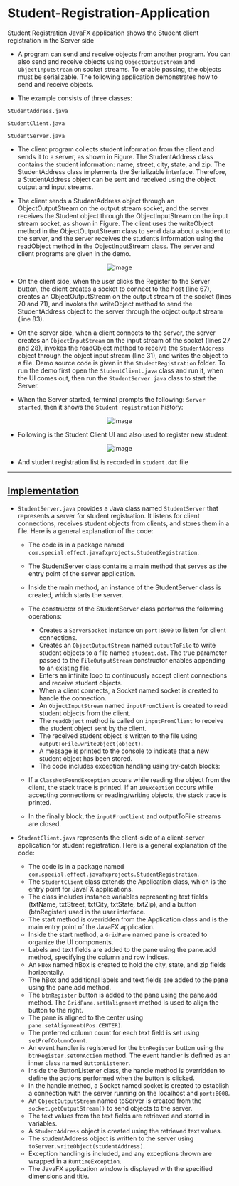 # Student-Registration-Application
Student Registration JavaFX application shows the Student client registration in the Server side

- A program can send and receive objects from another program. You can also send and receive objects using `ObjectOutputStream` and `ObjectInputStream` on socket streams. To enable passing, the objects must be serializable. The following application demonstrates how to send and receive objects. 

- The example consists of three classes: 

`StudentAddress.java`

`StudentClient.java`

`StudentServer.java`

- The client program collects student information from the client and sends it to a server, as shown in Figure.
The StudentAddress class contains the student information: name, street, city, state, and zip. The StudentAddress class implements the Serializable interface. Therefore, a StudentAddress object can be sent and received using the object output and input streams. 

- The client sends a StudentAddress object through an ObjectOutputStream on the output stream socket, and the server receives the Student object through the ObjectInputStream on the input stream socket, as shown in Figure. The client uses the writeObject method in the ObjectOutputStream class to send data about a student to the server, and the server receives the student’s information using the readObject method in the ObjectInputStream class. The server and client programs are given in the demo. 

<p align="center">
  <img src="https://user-images.githubusercontent.com/24220136/234778785-a496036c-0885-4244-9cb3-7cbfb644052e.png" alt="Image">
</p>

- On the client side, when the user clicks the Register to the Server button, the client creates a socket to connect to the host (line 67), creates an ObjectOutputStream on the output stream of the socket (lines 70 and 71), and invokes the writeObject method to send the StudentAddress object to the server through the object output stream (line 83).
- On the server side, when a client connects to the server, the server creates an `ObjectInputStream` on the input stream of the socket (lines 27 and 28), invokes the readObject method to receive the `StudentAddress` object through the object input stream (line 31), and writes the object to a file. Demo source code is given in the `StudentRegistration` folder. To run the demo first open the `StudentClient.java` class and run it, when the UI comes out, then run the `StudentServer.java` class to start the Server. 

- When the Server started, terminal prompts the following: `Server started`, then it shows the `Student registration` history:

<p align="center">
  <img src="https://user-images.githubusercontent.com/24220136/234779287-0af56c36-4c12-4f57-a5c5-c6a13bf9693a.png" alt="Image">
</p>

- Following is the Student Client UI and also used to register new student:

<p align="center">
  <img src="https://user-images.githubusercontent.com/24220136/234779355-fa878943-5097-483c-9f66-fe0512d54fbc.png" alt="Image">
</p>

- And student registration list is recorded in `student.dat` file

-------------------------

## [Implementation](https://github.com/af4092/Student-Registration-Application/tree/main/StudentRegistration)

- `StudentServer.java` provides a Java class named `StudentServer` that represents a server for student registration. It listens for client connections, receives student objects from clients, and stores them in a file. Here is a general explanation of the code:

  - The code is in a package named `com.special.effect.javafxprojects.StudentRegistration`.

  - The StudentServer class contains a main method that serves as the entry point of the server application.

  - Inside the main method, an instance of the StudentServer class is created, which starts the server.

  - The constructor of the StudentServer class performs the following operations:
 
      - Creates a `ServerSocket` instance on `port:8000` to listen for client connections.
      - Creates an `ObjectOutputStream` named `outputToFile` to write student objects to a file named `student.dat`. The true parameter passed to the `FileOutputStream` constructor enables appending to an existing file.
      - Enters an infinite loop to continuously accept client connections and receive student objects.
      - When a client connects, a Socket named socket is created to handle the connection.
      - An `ObjectInputStream` named `inputFromClient` is created to read student objects from the client.
      - The `readObject` method is called on `inputFromClient` to receive the student object sent by the client.
      - The received student object is written to the file using `outputToFile.writeObject(object)`.
      - A message is printed to the console to indicate that a new student object has been stored.
      - The code includes exception handling using try-catch blocks:

  - If a `ClassNotFoundException` occurs while reading the object from the client, the stack trace is printed. If an `IOException` occurs while accepting connections or reading/writing objects, the stack trace is printed.
  - In the finally block, the `inputFromClient` and outputToFile streams are closed.

- `StudentClient.java` represents the client-side of a client-server application for student registration. Here is a general explanation of the code:

  - The code is in a package named `com.special.effect.javafxprojects.StudentRegistration`.
  - The `StudentClient` class extends the Application class, which is the entry point for JavaFX applications.
  - The class includes instance variables representing text fields (txtName, txtStreet, txtCity, txtState, txtZip), and a button (btnRegister) used in the user interface.
  - The start method is overridden from the Application class and is the main entry point of the JavaFX application.
  - Inside the start method, a `GridPane` named pane is created to organize the UI components.
  - Labels and text fields are added to the pane using the pane.add method, specifying the column and row indices.
  - An `HBox` named hBox is created to hold the city, state, and zip fields horizontally.
  - The hBox and additional labels and text fields are added to the pane using the pane.add method.
  - The `btnRegister` button is added to the pane using the pane.add method. The `GridPane.setHalignment` method is used to align the button to the right.
  - The pane is aligned to the center using `pane.setAlignment(Pos.CENTER)`.
  - The preferred column count for each text field is set using `setPrefColumnCount`.
  - An event handler is registered for the `btnRegister` button using the `btnRegister.setOnAction` method. The event handler is defined as an inner class named `ButtonListener`.
  - Inside the ButtonListener class, the handle method is overridden to define the actions performed when the button is clicked.
  - In the handle method, a Socket named socket is created to establish a connection with the server running on the localhost and `port:8000`.
  - An `ObjectOutputStream` named toServer is created from the `socket.getOutputStream()` to send objects to the server.
  - The text values from the text fields are retrieved and stored in variables.
  - A `StudentAddress` object is created using the retrieved text values.
  - The studentAddress object is written to the server using `toServer.writeObject(studentAddress)`.
  - Exception handling is included, and any exceptions thrown are wrapped in a `RuntimeException`.
  - The JavaFX application window is displayed with the specified dimensions and title.
